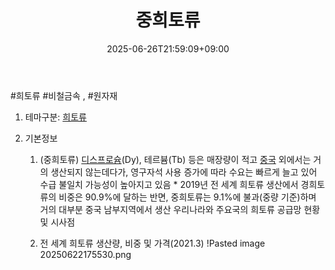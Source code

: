 ﻿---
title: "중희토류"
date: 2025-06-26T21:59:09+09:00
lastmod: 2025-06-26T21:59:09+09:00
type: docs
sidebar:
  open: true
weight: 7
---
<div style="display:none">
  <meta property="article:published_time" content="2025-06-26T12:59:09Z" />
  <meta property="article:modified_time" content="2025-06-26T12:59:09Z" />
</div>
#희토류 #비철금속 , #원자재 

1. 테마구분: [희토류](/industry-study/2산업원자재-산업1비철금속희토류/)

2. 기본정보
	1. (중희토류) [디스프로슘](/industry-study/디스프로슘/)(Dy), 테르븀(Tb) 등은 매장량이 적고 [중국](/industry-study/4국가중국/) 외에서는 거의 생산되지 않는데다가, 영구자석 사용 증가에 따라 수요는 빠르게 늘고 있어 수급 불일치 가능성이 높아지고 있음 
					* 2019년 전 세계 희토류 생산에서 경희토류의 비중은 90.9%에 달하는 반면, 중희토류는 9.1%에 불과(중량 기준)하며 거의 대부분 중국 남부지역에서 생산 우리나라와 주요국의 희토류 공급망 현황 및 시사점 
					  
	2. 전 세계 희토류 생산량, 비중 및 가격(2021.3) !Pasted image 20250622175530.png
